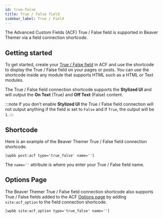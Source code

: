 ```yaml
---
id: true-false
title: True / False field
sidebar_label: True / Field
---
```


The Advanced Custom Fields (ACF) True / False field is supported in Beaver Themer via a field connection shortcode.

## Getting started

To get started, create your [True / False field](https://www.advancedcustomfields.com/resources/true-false/) in ACF and use the shortcode to display the True / False field on your pages or posts. You can use the shortcode inside any module that supports HTML such as a HTML or Text modules.

The True / False field connection shortcode supports the **Stylized UI** and will output the **On Text** (True) and **Off Text** (False) content.

:::note
If you don’t enable **Stylized UI** the True / False field connection will not output anything if the field is set to `False` and if `True`, the output will be `1`.
:::

## Shortcode

Here is an example of the Beaver Themer True / False field connection shortcode.

```markup
[wpbb post:acf type='true_false' name='']
```

The `name=''` attribute is where you enter your True / False field name.

## Options Page

The Beaver Themer True / False field connection shortcode also supports True / False fields added to the ACF [Options page](../options-page.md) by adding `site:acf_option` to the field connection shortcode.

```markup
[wpbb site:acf_option type='true_false' name='']
```
